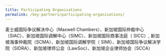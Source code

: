 ```yaml
---
title: Participating Organisations
permalink: /key-partners/participating-organisations/
---
```


麦士威国际争议解决中心（Maxwell Chambers）、新加坡国际仲裁中心（SIAC）、新加坡国际调解中心（SIMC）、新加坡国际商事法庭（ SICC）, 新加坡海事仲裁院（SCMA）、新加坡国际调解学院（ SIMI）、新加坡国际争议解决学院（SIDRA）、新加坡律师公会（LawSoc）、新加坡企业律师协会（SCCA）
